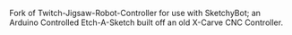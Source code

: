 Fork of Twitch-Jigsaw-Robot-Controller for use with SketchyBot; an Arduino Controlled Etch-A-Sketch built off an old X-Carve CNC Controller.
